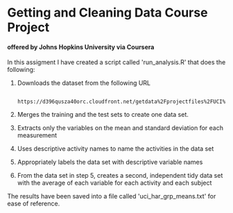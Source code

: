 # Getting and Cleaning Data Course Project
#### offered by Johns Hopkins University via Coursera

In this assigment I have created a script called 'run_analysis.R' that does the following:

1. Downloads the dataset from the following URL
        
        https://d396qusza40orc.cloudfront.net/getdata%2Fprojectfiles%2FUCI%20HAR%20Dataset.zip

2. Merges the training and the test sets to create one data set.

3. Extracts only the variables on the mean and standard deviation for each measurement

4. Uses descriptive activity names to name the activities in the data set

5. Appropriately labels the data set with descriptive variable names

6. From the data set in step 5, creates a second, independent tidy data set with the average of each variable for each activity and each subject

The results have been saved into a file called 'uci_har_grp_means.txt' for ease of reference.
